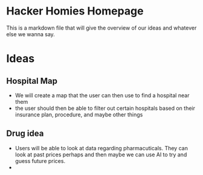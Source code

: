 # Hacker Homies Homepage

This is a markdown file that will give the overview of our ideas and whatever else we wanna say.

# Ideas 
## Hospital Map
- We will create a map that the user can then use to find a hospital near them
- the user should then be able to filter out certain hospitals based on their insurance plan, procedure, and maybe other things 

## Drug idea
- Users will be able to look at data regarding pharmacuticals. They can look at past prices perhaps and then maybe we can use AI to try and guess future prices. 
- 
